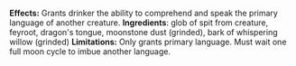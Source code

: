 **Effects:** Grants drinker the ability to comprehend and speak the primary language of another creature.
**Ingredients**: glob of spit from creature, feyroot, dragon's tongue, moonstone dust (grinded), bark of whispering willow (grinded)
**Limitations:** Only grants primary language. Must wait one full moon cycle to imbue another language.